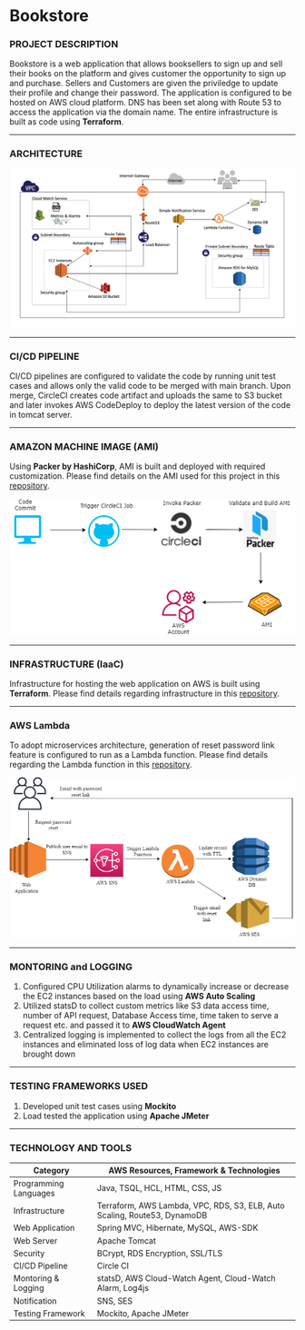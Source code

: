 # Bookstore

### PROJECT DESCRIPTION

Bookstore is a web application that allows booksellers to sign up and sell their books on the platform and gives customer the opportunity to sign up and purchase.
Sellers and Customers are given the priviledge to update their profile and change their password.
The application is configured to be hosted on AWS cloud platform.
DNS has been set along with Route 53 to access the application via the domain name.
The entire infrastructure is built as code using **Terraform**.

---

### ARCHITECTURE

<img alt="Architecture" src="https://github.com/aelinadas/bookstore/blob/main/images/Infrastructure.png" />

---

### CI/CD PIPELINE

CI/CD pipelines are configured to validate the code by running unit test cases and allows only the valid code to be merged with main branch.
Upon merge, CircleCI creates code artifact and uploads the same to S3 bucket and later invokes AWS CodeDeploy to deploy the latest version of the code in tomcat server.

---

### AMAZON MACHINE IMAGE (AMI)

Using **Packer by HashiCorp**, AMI is built and deployed with required customization. Please find details on the AMI used for this project in this [repository](https://github.com/aelinadas/amazon-machine-image).

<img alt="ami" src="https://github.com/aelinadas/bookstore/blob/main/images/AMI.png" />

---

### INFRASTRUCTURE (IaaC)

Infrastructure for hosting the web application on AWS is built using **Terraform**. Please find details regarding infrastructure in this [repository](https://github.com/aelinadas/aws-infrastructure).

---

### AWS Lambda

To adopt microservices architecture, generation of reset password link feature is configured to run as a Lambda function. Please find details regarding the Lambda function in this [repository](https://github.com/aelinadas/aws-lambda).

<img alt="Lambda" src="https://github.com/aelinadas/bookstore/blob/main/images/Lambda.png" />

---

### MONTORING and LOGGING

1. Configured CPU Utilization alarms to dynamically increase or decrease the EC2 instances based on the load using **AWS Auto Scaling**
2. Utilized statsD to collect custom metrics like S3 data access time, number of API request, Database Access time, time taken to serve a request etc. and passed it to **AWS CloudWatch Agent**
3. Centralized logging is implemented to collect the logs from all the EC2 instances and eliminated loss of log data when EC2 instances are brought down

---

### TESTING FRAMEWORKS USED

1. Developed unit test cases using **Mockito**
2. Load tested the application using **Apache JMeter**

---

### TECHNOLOGY AND TOOLS

| Category | AWS Resources, Framework & Technologies |
| --- | --- |
| Programming Languages | Java, TSQL, HCL, HTML, CSS, JS |
| Infrastructure | Terraform, AWS Lambda, VPC, RDS, S3, ELB, Auto Scaling, Route53, DynamoDB |
| Web Application | Spring MVC, Hibernate, MySQL, AWS-SDK |
| Web Server | Apache Tomcat |
| Security | BCrypt, RDS Encryption, SSL/TLS |
| CI/CD Pipeline | Circle CI |
| Montoring & Logging | statsD, AWS Cloud-Watch Agent, Cloud-Watch Alarm, Log4js |
| Notification | SNS, SES |
| Testing Framework| Mockito, Apache JMeter |
